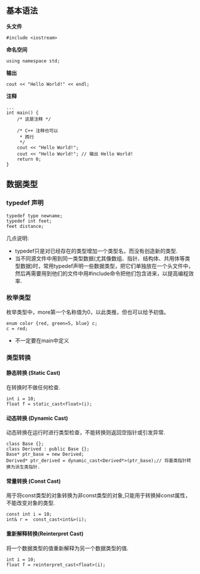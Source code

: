 ## 基本语法
**头文件**
```
#include <iostream>
```
**命名空间**
```
using namespace std;
```
**输出**
```
cout << "Hello World!" << endl; 
```
**注释**
```
...
int main() {
    /* 这是注释 */
 
    /* C++ 注释也可以
     * 跨行
     */ 
    cout << "Hello World!";
    cout << "Hello World!"; // 输出 Hello World!
    return 0;
}
```

## 数据类型
### typedef 声明

```
typedef type newname;
typedef int feet;
feet distance;
```

几点说明:
* typedef只是对已经存在的类型增加一个类型名，而没有创造新的类型.
* 当不同源文件中用到同一类型数据(尤其像数组、指针、结构体、共用体等类型数据)时，常用typedef声明一些数据类型，把它们单独放在一个头文件中，然后再需要用到他们的文件中用#include命令把他们包含进来，以提高编程效率.

### 枚举类型
枚举类型中，more第一个名称值为0，以此类推，但也可以给予初值。
```
enum color {red, green=5, blue} c;
c = red;
```

* 不一定要在main中定义


### 类型转换
#### 静态转换 (Static Cast)
在转换时不做任何检查.
```
int i = 10;
float f = static_cast<float>(i);
```
#### 动态转换 (Dynamic Cast)
动态转换在运行时进行类型检查，不能转换则返回空指针或引发异常.
```
class Base {};
class Derived : public Base {};
Base* ptr_base = new Derived;
Derived* ptr_derived = dynamic_cast<Derived*>(ptr_base);// 将基类指针转换为派生类指针.
```

#### 常量转换 (Const Cast)
用于将const类型的对象转换为非const类型的对象,只能用于转换掉const属性，不能改变对象的类型.
```
const int i = 10;
int& r =  const_cast<int&>(i);
```
#### 重新解释转换(Reinterpret Cast)
将一个数据类型的值重新解释为另一个数据类型的值.
```
int i = 10;
float f = reinterpret_cast<float>(i);
```
